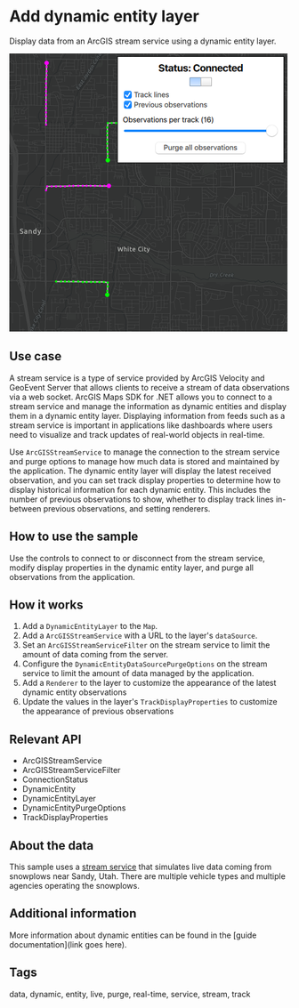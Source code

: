 # Add dynamic entity layer

Display data from an ArcGIS stream service using a dynamic entity layer.

![](screenshot.png)

## Use case

A stream service is a type of service provided by ArcGIS Velocity and GeoEvent Server that allows clients to receive a stream of data observations via a web socket. ArcGIS Maps SDK for .NET allows you to connect to a stream service and manage the information as dynamic entities and display them in a dynamic entity layer. Displaying information from feeds such as a stream service is important in applications like dashboards where users need to visualize and track updates of real-world objects in real-time.

Use `ArcGISStreamService` to manage the connection to the stream service and purge options to manage how much data is stored and maintained by the application. The dynamic entity layer will display the latest received observation, and you can set track display properties to determine how to display historical information for each dynamic entity. This includes the number of previous observations to show, whether to display track lines in-between previous observations, and setting renderers.

## How to use the sample

Use the controls to connect to or disconnect from the stream service, modify display properties in the dynamic entity layer, and purge all observations from the application.

## How it works

1. Add a `DynamicEntityLayer` to the `Map`.
2. Add a `ArcGISStreamService` with a URL to the layer's `dataSource`.
3. Set an `ArcGISStreamServiceFilter` on the stream service to limit the amount of data coming from the server.
4. Configure the `DynamicEntityDataSourcePurgeOptions` on the stream service to limit the amount of data managed by the application.
5. Add a `Renderer` to the layer to customize the appearance of the latest dynamic entity observations
6. Update the values in the layer's `TrackDisplayProperties` to customize the appearance of previous observations

## Relevant API

* ArcGISStreamService
* ArcGISStreamServiceFilter
* ConnectionStatus
* DynamicEntity
* DynamicEntityLayer
* DynamicEntityPurgeOptions
* TrackDisplayProperties

## About the data

This sample uses a [stream service](https://realtimegis2016.esri.com:6443/arcgis/rest/services/SandyVehicles/StreamServer) that simulates live data coming from snowplows near Sandy, Utah. There are multiple vehicle types and multiple agencies operating the snowplows.

## Additional information

More information about dynamic entities can be found in the [guide documentation](link goes here).

## Tags

data, dynamic, entity, live, purge, real-time, service, stream, track

